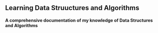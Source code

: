 ## Learning Data Struuctures and Algorithms

#### A comprehensive documentation of my knowledge of Data Structures and Algorithms